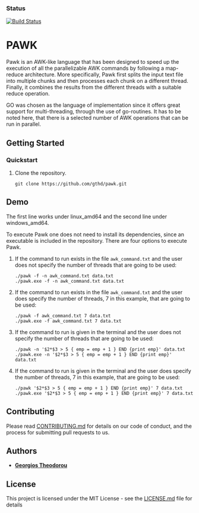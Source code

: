 ### Status
[![Build Status](https://travis-ci.com/gthd/pawk.svg?branch=dev)](https://travis-ci.com/gthd/pawk?branch=dev)

# PAWK
Pawk is an AWK-like language that has been designed to speed up the execution of
all the parallelizable AWK commands by following a map-reduce architecture. More
specifically, Pawk first splits the input text file into multiple chunks and then
processes each chunk on a different thread. Finally, it combines the results from
the different threads with a suitable reduce operation.

GO was chosen as the language of implementation since it offers great support
for multi-threading, through the use of go-routines. It has to be noted here,
that there is a selected number of AWK operations that can be run in parallel.

## Getting Started

### Quickstart

1.  Clone the repository.

    ```
    git clone https://github.com/gthd/pawk.git
    ```

## Demo

The first line works under linux_amd64 and the second line under windows_amd64.

To execute Pawk one does not need to install its dependencies, since an executable
is included in the repository. There are four options to execute Pawk.

1. If the command to run exists in the file `awk_command.txt` and the user does
  not specify the number of threads that are going to be used:

    ```
    ./pawk -f -n awk_command.txt data.txt
    ./pawk.exe -f -n awk_command.txt data.txt
    ```

2. If the command to run exists in the file `awk_command.txt` and the user does
  specify the number of threads, 7 in this example, that are going to be used:

    ```
    ./pawk -f awk_command.txt 7 data.txt
    ./pawk.exe -f awk_command.txt 7 data.txt
    ```

3. If the command to run is given in the terminal and the user does not specify
  the number of threads that are going to be used:

    ```
    ./pawk -n '$2*$3 > 5 { emp = emp + 1 } END {print emp}' data.txt
    ./pawk.exe -n '$2*$3 > 5 { emp = emp + 1 } END {print emp}' data.txt
    ```

4. If the command to run is given in the terminal and the user does specify
  the number of threads, 7 in this example, that are going to be used:

    ```
    ./pawk '$2*$3 > 5 { emp = emp + 1 } END {print emp}' 7 data.txt
    ./pawk.exe '$2*$3 > 5 { emp = emp + 1 } END {print emp}' 7 data.txt
    ```

## Contributing

Please read [CONTRIBUTING.md](Contributing.md) for details on our code of conduct, and the process for submitting pull requests to us.

## Authors

* [**Georgios Theodorou**](https://github.com/gthd)

## License

This project is licensed under the MIT License - see the [LICENSE.md](LICENSE.md) file for details
